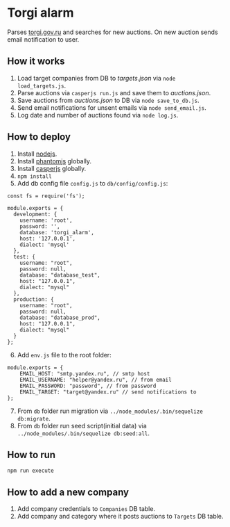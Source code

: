 # Torgi alarm

Parses [torgi.gov.ru](https://torgi.gov.ru) and searches for new auctions. On new auction sends email notification to user.

## How it works
1. Load target companies from DB to *targets.json* via `node load_targets.js`.
2. Parse auctions via `casperjs run.js` and save them to *auctions.json*.
3. Save auctions from *auctions.json* to DB via `node save_to_db.js`.
4. Send email notifications for unsent emails via `node send_email.js`.
5. Log date and number of auctions found via `node log.js`.

## How to deploy
1. Install [nodejs](https://nodejs.org).
2. Install [phantomjs](https://github.com/ariya/phantomjs) globally.
3. Install [casperjs](http://casperjs.org/) globally.
4. `npm install`
5. Add db config file `config.js` to `db/config/config.js`:
```
const fs = require('fs');

module.exports = {
  development: {
    username: 'root',
    password: '',
    database: 'torgi_alarm',
    host: '127.0.0.1',
    dialect: 'mysql'
  },
  test: {
    username: "root",
    password: null,
    database: "database_test",
    host: "127.0.0.1",
    dialect: "mysql"
  },
  production: {
    username: "root",
    password: null,
    database: "database_prod",
    host: "127.0.0.1",
    dialect: "mysql"
  }
};
```
6. Add `env.js` file to the root folder:
```
module.exports = {
	EMAIL_HOST: "smtp.yandex.ru", // smtp host
	EMAIL_USERNAME: "helper@yandex.ru", // from email
	EMAIL_PASSWORD: "password", // from password
	EMAIL_TARGET: "target@yandex.ru" // send notifications to
};
```
7. From `db` folder run migration via `../node_modules/.bin/sequelize db:migrate`.
8. From `db` folder run seed script(initial data) via `../node_modules/.bin/sequelize db:seed:all`.

## How to run
```
npm run execute
```

## How to add a new company
1. Add company credentials to `Companies` DB table.
2. Add company and category where it posts auctions to `Targets` DB table.
